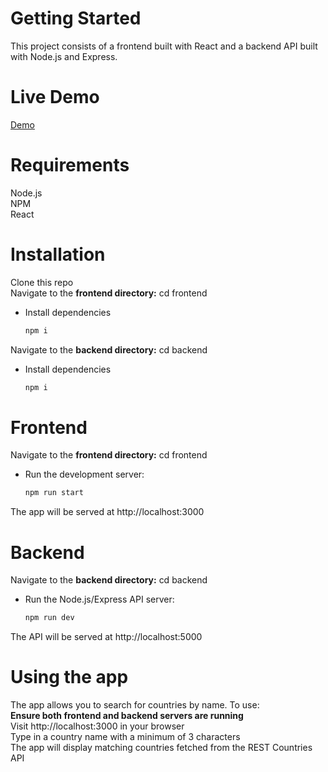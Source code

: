 # Getting Started

This project consists of a frontend built with React and a backend API built with Node.js and Express. 

# Live Demo
[Demo](https://country-finder-frontend.vercel.app/)
# Requirements
Node.js  <br/>
NPM  <br/>
React  <br/>

# Installation
Clone this repo  <br/>
Navigate to the **frontend directory:** cd frontend  <br/>

* Install dependencies
  ```sh
  npm i 
  ```
Navigate to the **backend directory:** cd backend  <br/>
* Install dependencies
  ```sh
  npm i 
  ```

# Frontend
Navigate to the **frontend directory:** cd frontend  <br/>
* Run the development server:
  ```sh
  npm run start
  ```
The app will be served at http://localhost:3000  <br/>
# Backend
Navigate to the **backend directory:** cd backend  <br/>
* Run the Node.js/Express API server:
  ```sh
  npm run dev
  ```
The API will be served at http://localhost:5000  <br/>

# Using the app
The app allows you to search for countries by name. To use:  <br/>
**Ensure both frontend and backend servers are running**  <br/>
Visit http://localhost:3000 in your browser  <br/>
Type in a country name with a minimum of 3 characters  <br/>
The app will display matching countries fetched from the REST Countries API  <br/>
